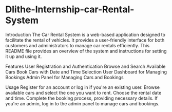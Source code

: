 # Dlithe-Internship-car-Rental-System
Introduction
The Car Rental System is a web-based application designed to facilitate the rental of vehicles. It provides a user-friendly interface for both customers and administrators to manage car rentals efficiently. This README file provides an overview of the system and instructions for setting it up and using it.



Features
User Registration and Authentication
Browse and Search Available Cars
Book Cars with Date and Time Selection
User Dashboard for Managing Bookings
Admin Panel for Managing Cars and Bookings


Usage
Register for an account or log in if you're an existing user.
Browse available cars and select the one you want to rent.
Choose the rental date and time.
Complete the booking process, providing necessary details.
If you're an admin, log in to the admin panel to manage cars and bookings.
